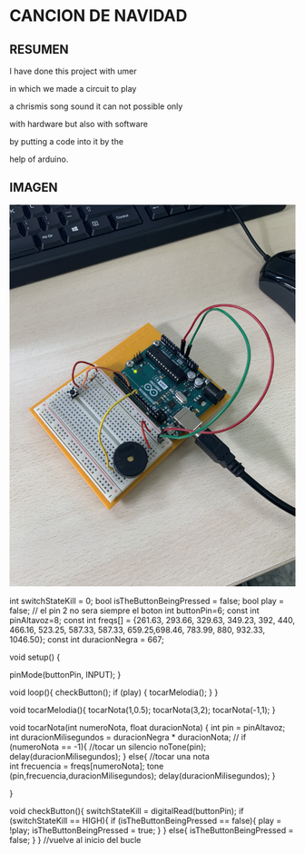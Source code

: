 # CANCION DE NAVIDAD


## RESUMEN

I have done this project with umer 

in which we made a circuit to play

a chrismis song sound it can not possible only

with hardware but also with software 

by putting a code into it by the

help of arduino.

## IMAGEN

![](https://github.com/Hanzla55/Arduino/blob/main/cancion%20navidad.jpg?raw=true)

int switchStateKill = 0;
bool isTheButtonBeingPressed = false;
bool play = false;
// el pin 2 no sera siempre el boton
int buttonPin=6;
const int pinAltavoz=8;
const int freqs[] = {261.63, 293.66, 329.63, 349.23, 392, 440, 466.16, 523.25, 587.33, 587.33, 659.25,698.46, 783.99, 880, 932.33, 1046.50};
const int duracionNegra = 667;
 
void setup() {
  
 
  
   pinMode(buttonPin, INPUT);
}


void loop(){
        checkButton();
     if (play) {
      tocarMelodia();
    }
}

void tocarMelodia(){
  tocarNota(1,0.5);
  tocarNota(3,2);
  tocarNota(-1,1);
}

void tocarNota(int numeroNota, float duracionNota) {
int pin = pinAltavoz;
int duracionMilisegundos = duracionNegra * duracionNota; 
//
if (numeroNota == -1){
  //tocar un silencio 
 noTone(pin);
 delay(duracionMilisegundos);
}
else{
  //tocar una nota  
 int frecuencia = freqs[numeroNota];
 tone (pin,frecuencia,duracionMilisegundos);
 delay(duracionMilisegundos);
}

}


void checkButton(){
  switchStateKill = digitalRead(buttonPin);
  if (switchStateKill == HIGH){
    if (isTheButtonBeingPressed == false){
      play = !play;
      isTheButtonBeingPressed = true;
  }
}
else{
  isTheButtonBeingPressed = false;
}
}
 //vuelve al inicio del bucle
